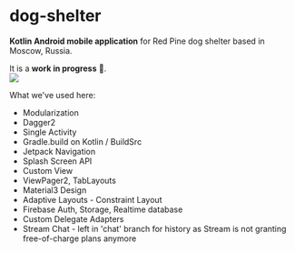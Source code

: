 # dog-shelter
**Kotlin Android mobile application** for Red Pine dog shelter based in Moscow, Russia.

It is a **work in progress** 🚧.
<br />![](https://geps.dev/progress/80?dangerColor=900000&warningColor=ff9900&successColor=006600)

What we've used here:
- Modularization
- Dagger2
- Single Activity
- Gradle.build on Kotlin / BuildSrc 
- Jetpack Navigation
- Splash Screen API
- Custom View
- ViewPager2, TabLayouts
- Material3 Design
- Adaptive Layouts - Constraint Layout
- Firebase Auth, Storage, Realtime database
- Custom Delegate Adapters
- Stream Chat - left in 'chat' branch for history as Stream is not granting free-of-charge plans anymore
